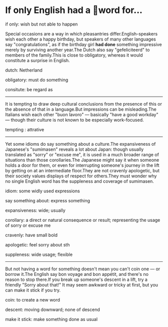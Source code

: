# If only English had a word for...

if only: wish but not able to happen

Special occasions are a way in which pleasantries differ.English-speakers wish each other a happy birthday, but speakers of many other languages say "congratulations", as if the birthday girl **had done** something impressive merely by surviving another year.The Dutch also say "gefeliciteerd" to members of the family.This is close to obligatory, whereas it would constitute a surprise in English.

dutch: Netherland

obligatory: must do something

consitute: be regard as 

------

It is tempting to draw deep cultural conclusions from the presence of this or the absence of that in a language.But impressions can be misleading.The Italians wish each other "buon lavoro" — basically "have a good workday" — though their culture is not known to be especially work-focused.

tempting : attrative

------

Yet some idioms do say something about a culture.The expansiveness of Japanese's "sumimasen" reveals a lot about Japan: though usually translated as "sorry" or "excuse me", it is used in a much broader range of situations than those corollaries.The Japanese might say it when someone holds a door for them, or even for interrupting someone's journey in the lift by getting on at an intermediate floor.They are not cravenly apologetic, but their society values displays of respect for others.They must wonder why no single English word has the suppleness and coverage of sumimasen.

idiom: some widly used expressions

say something about: express something 

expansiveness: wide; usually

corollary: a direct or natural consequence or result; representing the usage of sorry or excuse me 

cravenly: have small bold

apologetic: feel sorry about sth

suppleness: wide usage; flexible 

------

But not having a word for something doesn't mean you can't coin one — or borrow it.The English say bon voyage and bon appétit, and there's no reason to stop there.If you break up someone's descent in a lift, try a friendly "Sorry about that!" It may seem awkward or tricky at first, but you can make it stick if you try.

coin: to create a new word 

descent: moving downward; none of descend

make it stick: make something done as usual





